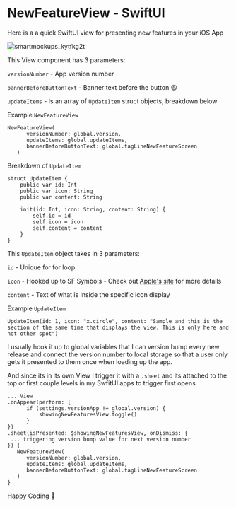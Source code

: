 # NewFeatureView - SwiftUI

Here is a a quick SwiftUI view for presenting new features in your iOS App

![smartmockups_kytfkg2t](https://user-images.githubusercontent.com/3589463/150892795-da5f3ac7-c436-46b5-b8b0-aaadcc609044.jpg)

This View component has 3 parameters:

`versionNumber` - App version number

`bannerBeforeButtonText` - Banner text before the button 😆

`updateItems` - Is an array of `UpdateItem` struct objects, breakdown below

Example `NewFeatureView`
```
NewFeatureView(
      versionNumber: global.version,
      updateItems: global.updateItems,
      bannerBeforeButtonText: global.tagLineNewFeatureScreen
   )
```

Breakdown of `UpdateItem`

```
struct UpdateItem {
    public var id: Int
    public var icon: String
    public var content: String

    init(id: Int, icon: String, content: String) {
        self.id = id
        self.icon = icon
        self.content = content
    }
}
```

This `UpdateItem` object takes in 3 parameters:

`id` - Unique for for loop

`icon` - Hooked up to SF Symbols - Check out [Apple's site](https://developer.apple.com/design/human-interface-guidelines/sf-symbols/overview/) for more details

`content` - Text of what is inside the specific icon display

Example `UpdateItem`
```
UpdateItem(id: 1, icon: "x.circle", content: "Sample and this is the section of the same time that displays the view. This is only here and not other spot")
```


I usually hook it up to global variables that I can version bump every new release and connect the version number to local storage so that a user only gets it presented to them once when loading up the app.

And since its in its own View I trigger it with a `.sheet` and its attached to the top or first couple levels in my SwfitUI apps to trigger first opens

```
... View
.onAppear(perform: {
      if (settings.versionApp != global.version) {
          showingNewFeaturesView.toggle()
      }
})
.sheet(isPresented: $showingNewFeaturesView, onDismiss: {
 ... triggering version bump value for next version number
}) {
   NewFeatureView(
      versionNumber: global.version,
      updateItems: global.updateItems,
      bannerBeforeButtonText: global.tagLineNewFeatureScreen
   )
}
```


Happy Coding 👋
